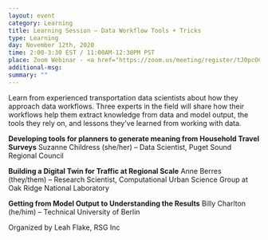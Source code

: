 ```yaml
---
layout: event
category: Learning
title: Learning Session – Data Workflow Tools + Tricks
type: Learning
day: November 12th, 2020
time: 2:00-3:30 EST / 11:00AM-12:30PM PST
place: Zoom Webinar - <a href="https://zoom.us/meeting/register/tJ0pcOCoqjsiE9WiIvI2GMoH4fjZQm-OQPAh">Registration open</a>
additional-msg:
summary: ""
---
```


Learn from experienced transportation data scientists about how they approach data workflows. Three experts in the field will share how their workflows help them extract knowledge from data and model output, the tools they rely on, and lessons they’ve learned from working with data.

**Developing tools for planners to generate meaning from Household Travel Surveys**
Suzanne Childress (she/her) – Data Scientist, Puget Sound Regional Council

**Building a Digital Twin for Traffic at Regional Scale**
Anne Berres (they/them) – Research Scientist, Computational Urban Science Group at Oak Ridge National Laboratory

**Getting from Model Output to Understanding the Results**
Billy Charlton (he/him) – Technical University of Berlin

Organized by Leah Flake, RSG Inc
